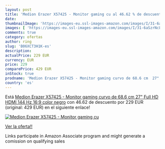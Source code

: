 ```yaml
---
layout: post
title: 'Medion Erazer X57425 - Monitor gaming cu al 46.62 % de descuento'
date: 
thumbnailImage: 'https://images-eu.ssl-images-amazon.com/images/I/31-6aSzrNcL._SL200_.jpg'
images: [ 'https://images-eu.ssl-images-amazon.com/images/I/31-6aSzrNcL._SL200_.jpg' ]
comments: true
category: ofertas
author: ring
slug: 'B06XCT3H1K-es'
description:
actualPrice: 229 EUR
currency: EUR
price: 229
comparePrice: 429 EUR
inStock: true
prodname: 'Medion Erazer X57425 - Monitor gaming curvo de 68.6 cm  27"  Full HD  HDMI  144 Hz  16:9   color negro'
country: 'es'
---
```


Está [Medion Erazer X57425 - Monitor gaming curvo de 68.6 cm  27"  Full HD  HDMI  144 Hz  16:9   color negro](https://www.amazon.es/dp/B06XCT3H1K/?tag=tolees-21) con 46.62 de descuento por 229 EUR (original: 429 EUR) en el siguiente enlace!

[![Medion Erazer X57425 - Monitor gaming cu](https://images-eu.ssl-images-amazon.com/images/I/31-6aSzrNcL._SL200_.jpg)](https://www.amazon.es/dp/B06XCT3H1K/?tag=tolees-21)

[Ver la oferta!!](https://www.amazon.es/dp/B06XCT3H1K/?tag=tolees-21)

Links participate in Amazon Associate program and might generate a comission on qualifying sales


